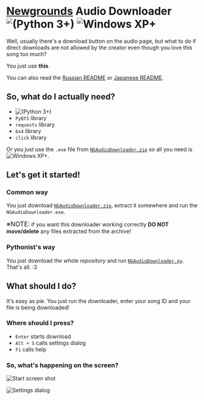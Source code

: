 # [Newgrounds](https://newgrounds.com) Audio Downloader ![(Python 3+)](https://img.shields.io/badge/Python-3+-blue.svg) ![Windows XP+](https://img.shields.io/badge/Windows-XP+-brightgreen.svg)

Well, usually there's a download button on the audio page, but what to do if direct downloads are not allowed by the creator even though you love this song too much?

You just use **this**.

You can also read the [Russian README](README-RU.md) or [Japanese README](README-JP.md).

## So, what do I actually need?

- ![(Python 3+)](https://img.shields.io/badge/Python-3+-blue.svg)
- `PyQt5` library
- `requests` library
- `bs4` library
- `click` library

Or you just use the `.exe` file from [`NGAudioDownloader.zip`](NGAudioDownloader.zip) so all you need is ![Windows XP+](https://img.shields.io/badge/Windows-XP+-brightgreen.svg).

## Let's get it started!

### Common way

You just download [`NGAudioDownloader.zip`](NGAudioDownloader.zip), extract it somewhere and run the `NGAudioDownloader.exe`.

<big>※NOTE:</big> if you want this downloader working correctly **DO NOT move/delete** any files extracted from the archive!

### Pythonist's way

You just download *the whole repository* and run [`NGAudioDownloader.py`](NGAudioDownloader.py). That's all. :3

## What should I do?

It's easy as pie. You just run the downloader, enter your song ID and your file is being downloaded!

### Where should I press?

- `Enter` starts download
- `Alt + S` calls settings dialog
- `F1` calls help

### So, what's happening on the screen?

![Start screen shot](https://i.ibb.co/qr366Xb/2020-08-24-16-41-06-Newgrounds-Audio-Downloader.png)

![Settings dialog](https://i.ibb.co/dkzb5jN/2020-08-24-16-41-14-Settings.png)